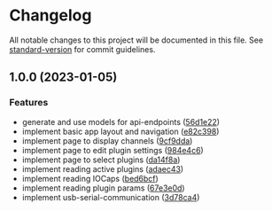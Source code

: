 # Changelog

All notable changes to this project will be documented in this file. See [standard-version](https://github.com/conventional-changelog/standard-version) for commit guidelines.

## 1.0.0 (2023-01-05)


### Features

* generate and use models for api-endpoints ([56d1e22](https://github.com/betaboon/aemodular-tbd/commit/56d1e221dd8ebf638f4a601f04822357f746ab3c))
* implement basic app layout and navigation ([e82c398](https://github.com/betaboon/aemodular-tbd/commit/e82c398f3b30a3e8d7810abd39cb0dd46787ef50))
* implement page to display channels ([9cf9dda](https://github.com/betaboon/aemodular-tbd/commit/9cf9dda7037d686e8591e4c9238f89724cd01682))
* implement page to edit plugin settings ([984e4c6](https://github.com/betaboon/aemodular-tbd/commit/984e4c6338c726849fbf8e61e6e8fc336465c959))
* implement page to select plugins ([da14f8a](https://github.com/betaboon/aemodular-tbd/commit/da14f8ab6a8ff2a61ff654d0815deba340f7c70a))
* implement reading active plugins ([adaec43](https://github.com/betaboon/aemodular-tbd/commit/adaec43e493b296c491e1c9d8e18ee544270b979))
* implement reading IOCaps ([bed6bcf](https://github.com/betaboon/aemodular-tbd/commit/bed6bcf32fdf74410dfc19dd3f8d5f211f02a6e5))
* implement reading plugin params ([67e3e0d](https://github.com/betaboon/aemodular-tbd/commit/67e3e0dfaf4edc37fe5705a81224bb052c67ca49))
* implement usb-serial-communication ([3d78ca4](https://github.com/betaboon/aemodular-tbd/commit/3d78ca4432129d8e02ae9a1586ab90c15c5fd410))
